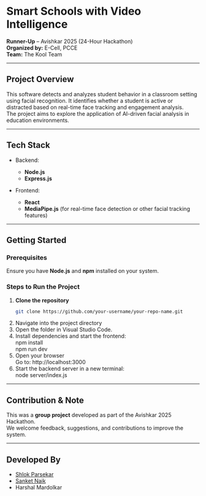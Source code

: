 # **Smart Schools with Video Intelligence**
**Runner-Up** – Avishkar 2025 (24-Hour Hackathon)  
**Organized by:** E-Cell, PCCE  
**Team:** The Kool Team

---

## Project Overview

This software detects and analyzes student behavior in a classroom setting using facial recognition. It identifies whether a student is active or distracted based on real-time face tracking and engagement analysis.  
The project aims to explore the application of AI-driven facial analysis in education environments.

---

## Tech Stack

- Backend:
   - **Node.js**
   - **Express.js**

- Frontend:
   - **React**
   - **MediaPipe.js** (for real-time face detection or other facial tracking features)

---

## Getting Started

### Prerequisites
Ensure you have **Node.js** and **npm** installed on your system.

### Steps to Run the Project

1. **Clone the repository**  
   ```bash
   git clone https://github.com/your-username/your-repo-name.git
2. Navigate into the project directory
3. Open the folder in Visual Studio Code.
4. Install dependencies and start the frontend:  
   npm install  
   npm run dev
5. Open your browser  
   Go to: http://localhost:3000
6. Start the backend server in a new terminal:  
   node server/index.js

---

## Contribution & Note

This was a **group project** developed as part of the Avishkar 2025 Hackathon.  
We welcome feedback, suggestions, and contributions to improve the system.

---
   
## Developed By

- [Shlok Parsekar](https://github.com/shlokparsekar27)  
- [Sanket Naik](https://github.com/sanketnaik20)  
- Harshal Mardolkar
